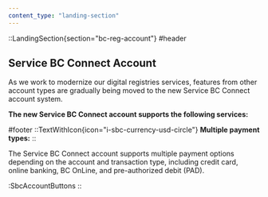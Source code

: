 ```yaml
---
content_type: "landing-section"
---
```


::LandingSection{section="bc-reg-account"}
#header
## Service BC Connect Account

As we work to modernize our digital registries services, features from other account types are gradually being moved to the new Service BC Connect account system.

**The new Service BC Connect account supports the following services:**

#footer
::TextWithIcon{icon="i-sbc-currency-usd-circle"}
**Multiple payment types:**
::

The Service BC Connect account supports multiple payment options depending on the account and transaction type, including credit card, online banking, BC OnLine, and pre-authorized debit (PAD).

:SbcAccountButtons
::